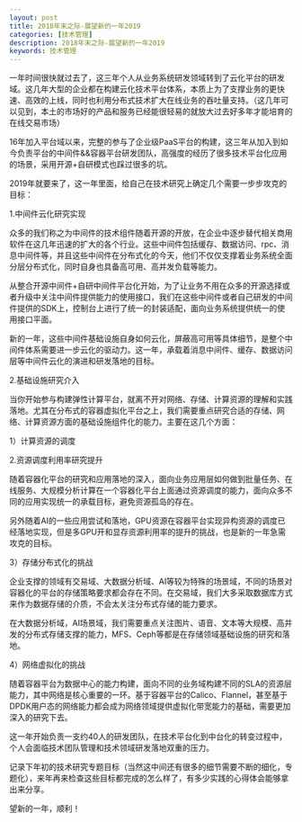 ```yaml
---
layout: post
title: 2018年末之际-展望新的一年2019
categories: [技术管理]
description: 2018年末之际-展望新的一年2019
keywords: 技术管理
---
```

<div id='preview-contents' class='note-content'>



<p>一年时间很快就过去了，这三年个人从业务系统研发领域转到了云化平台的研发域。这几年大型的企业都在构建云化技术平台体系，本质上为了支撑业务的更快速、高效的上线，同时也利用分布式技术扩大在线业务的吞吐量支持。（这几年可以见到，本土的市场好的产品和服务已经能很轻易的就放大过去好多年才能培育的在线交易市场）</p>

<p>16年加入平台域以来，完整的参与了企业级PaaS平台的构建，这三年从加入到如今负责平台的中间件&amp;&amp;容器平台研发团队，高强度的经历了很多技术平台化应用的场景，采用开源+自研模式也踩过很多的坑。</p>

<p>2019年就要来了，这一年里面，给自己在技术研究上确定几个需要一步步攻克的目标：</p>

<p>1.中间件云化研究实现</p>

<p>众多的我们称之为中间件的技术组件随着开源的开放，在企业中逐步替代相关商用软件在这几年迅速的扩大的各个行业。这些中间件包括缓存、数据访问、rpc、消息中间件等，并且这些中间件在分布式化的今天，他们不仅仅支撑着业务系统全面分层分布式化，同时自身也具备高可用、高并发负载等能力。</p>

<p>从整合开源中间件+自研中间件平台化开始，为了让业务不用在众多的开源选择或者升级中关注中间件提供能力的使用接口，我们在这些中间件或者自己研发的中间件提供的SDK上，控制台上进行了统一的封装适配，面向业务系统提供统一的使用接口平面。</p>

<p>新的一年，这些中间件基础设施自身如何云化，屏蔽高可用等具体细节，是整个中间件体系需要进一步云化的驱动力。这一年，承载着消息中间件、缓存、数据访问层等中间件云化的演进和研发落地的目标。</p>

<p>2.基础设施研究介入</p>

<p>当你开始参与构建弹性计算平台，就离不开对网络、存储、计算资源的理解和实践落地。尤其在分布式的容器虚拟化平台之上，我们需要重点研究合适的存储、网络、计算资源方面的基础设施组件化的能力。主要在这几个方面：</p>

<p>1）计算资源的调度</p>

<p>2.资源调度利用率研究提升</p>

<p>随着容器化平台的研究和应用落地的深入，面向业务应用层如何做到批量任务、在线服务、大规模分析计算在一个容器化平台上面通过资源调度的能力，面向众多不同的应用实现统一的承载目标，避免资源孤岛的存在。</p>

<p>另外随着AI的一些应用尝试和落地，GPU资源在容器平台实现异构资源的调度已经落地实现，但是多GPU开和显存资源利用率的提升的挑战，也是新的一年急需攻克的目标。</p>

<p>3）存储分布式化的挑战</p>

<p>企业支撑的领域有交易域、大数据分析域、AI等较为特殊的场景域，不同的场景对容器化的平台的存储策略要求都会存在不同。在交易域，我们大多采取数据库方式来作为数据存储的介质，不会太关注分布式存储的能力要求。</p>

<p>在大数据分析域，AI场景域，我们需要重点关注图片、语音、文本等大规模、高并发的分布式存储支撑的能力，MFS、Ceph等都是在存储领域基础设施的研究和落地。</p>

<p>4）网络虚拟化的挑战</p>

<p>随着容器平台为数据中心的能力构建，面向不同的业务域构建不同的SLA的资源层能力，其中网络是核心重要的一环。基于容器平台的Calico、Flannel，甚至基于DPDK用户态的网络能力都会成为网络领域提供虚拟化带宽能力的基础，需要更加深入的研究下去。</p>

<p>这一年开始负责一支约40人的研发团队，在技术平台化到中台化的转变过程中，个人会面临技术团队管理和技术领域研发落地双重的压力。</p>

<p>记录下年初的技术研究专题目标（当然这中间还有很多的细节需要不断的细化，专题化），来年再来检查这些目标都完成的怎么样了，有多少实践的心得体会能够拿出来分享。</p>

<p>望新的一年，顺利！</p></div>
